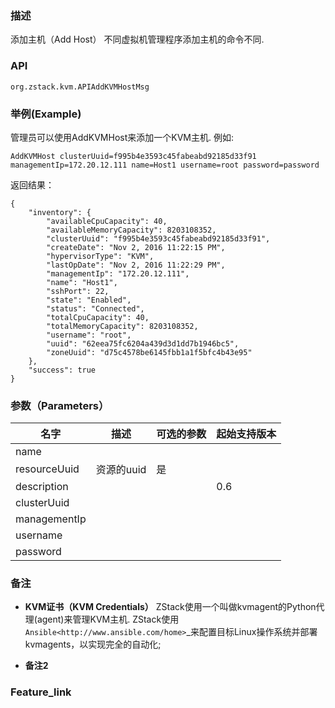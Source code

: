 ### 描述
添加主机（Add Host）
不同虚拟机管理程序添加主机的命令不同.

### API
`org.zstack.kvm.APIAddKVMHostMsg`

### 举例(Example)

管理员可以使用AddKVMHost来添加一个KVM主机. 例如: 

```
AddKVMHost clusterUuid=f995b4e3593c45fabeabd92185d33f91 managementIp=172.20.12.111 name=Host1 username=root password=password
```
返回结果：
```
{
    "inventory": {
        "availableCpuCapacity": 40,
        "availableMemoryCapacity": 8203108352,
        "clusterUuid": "f995b4e3593c45fabeabd92185d33f91",
        "createDate": "Nov 2, 2016 11:22:15 PM",
        "hypervisorType": "KVM",
        "lastOpDate": "Nov 2, 2016 11:22:29 PM",
        "managementIp": "172.20.12.111",
        "name": "Host1",
        "sshPort": 22,
        "state": "Enabled",
        "status": "Connected",
        "totalCpuCapacity": 40,
        "totalMemoryCapacity": 8203108352,
        "username": "root",
        "uuid": "62eea75fc6204a439d3d1dd7b1946bc5",
        "zoneUuid": "d75c4578be6145fbb1a1f5bfc4b43e95"
    },
    "success": true
}
```


### 参数（Parameters）
     
| 名字 | 描述 | 可选的参数 | 起始支持版本 |
| ---- | --- | --- | --- |
| name | | | |
| resourceUuid | 资源的uuid |是 | |
| description | | | 0.6|
| clusterUuid | | | |
| managementIp | | | |
| username | | | | 
| password |||| 

### 备注
* **KVM证书（KVM Credentials）**
ZStack使用一个叫做kvmagent的Python代理(agent)来管理KVM主机. ZStack使用`Ansible<http://www.ansible.com/home>`_来配置目标Linux操作系统并部署kvmagents，以实现完全的自动化; 

* **备注2**

### Feature_link
